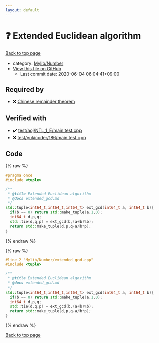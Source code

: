 ```yaml
---
layout: default
---
```


<!-- mathjax config similar to math.stackexchange -->
<script type="text/javascript" async
  src="https://cdnjs.cloudflare.com/ajax/libs/mathjax/2.7.5/MathJax.js?config=TeX-MML-AM_CHTML">
</script>
<script type="text/x-mathjax-config">
  MathJax.Hub.Config({
    TeX: { equationNumbers: { autoNumber: "AMS" }},
    tex2jax: {
      inlineMath: [ ['$','$'] ],
      processEscapes: true
    },
    "HTML-CSS": { matchFontHeight: false },
    displayAlign: "left",
    displayIndent: "2em"
  });
</script>

<script type="text/javascript" src="https://cdnjs.cloudflare.com/ajax/libs/jquery/3.4.1/jquery.min.js"></script>
<script src="https://cdn.jsdelivr.net/npm/jquery-balloon-js@1.1.2/jquery.balloon.min.js" integrity="sha256-ZEYs9VrgAeNuPvs15E39OsyOJaIkXEEt10fzxJ20+2I=" crossorigin="anonymous"></script>
<script type="text/javascript" src="../../../assets/js/copy-button.js"></script>
<link rel="stylesheet" href="../../../assets/css/copy-button.css" />


# :question: Extended Euclidean algorithm

<a href="../../../index.html">Back to top page</a>

* category: <a href="../../../index.html#5fda78fda98ef9fc0f87c6b50d529f19">Mylib/Number</a>
* <a href="{{ site.github.repository_url }}/blob/master/Mylib/Number/extended_gcd.cpp">View this file on GitHub</a>
    - Last commit date: 2020-06-04 06:04:41+09:00




## Required by

* :x: <a href="chinese_remainder_algorithm.cpp.html">Chinese remainder theorem</a>


## Verified with

* :heavy_check_mark: <a href="../../../verify/test/aoj/NTL_1_E/main.test.cpp.html">test/aoj/NTL_1_E/main.test.cpp</a>
* :x: <a href="../../../verify/test/yukicoder/186/main.test.cpp.html">test/yukicoder/186/main.test.cpp</a>


## Code

<a id="unbundled"></a>
{% raw %}
```cpp
#pragma once
#include <tuple>

/**
 * @title Extended Euclidean algorithm
 * @docs extended_gcd.md
 */
std::tuple<int64_t,int64_t,int64_t> ext_gcd(int64_t a, int64_t b){
  if(b == 0) return std::make_tuple(a,1,0);
  int64_t d,p,q;
  std::tie(d,q,p) = ext_gcd(b,(a+b)%b);
  return std::make_tuple(d,p,q-a/b*p);
}

```
{% endraw %}

<a id="bundled"></a>
{% raw %}
```cpp
#line 2 "Mylib/Number/extended_gcd.cpp"
#include <tuple>

/**
 * @title Extended Euclidean algorithm
 * @docs extended_gcd.md
 */
std::tuple<int64_t,int64_t,int64_t> ext_gcd(int64_t a, int64_t b){
  if(b == 0) return std::make_tuple(a,1,0);
  int64_t d,p,q;
  std::tie(d,q,p) = ext_gcd(b,(a+b)%b);
  return std::make_tuple(d,p,q-a/b*p);
}

```
{% endraw %}

<a href="../../../index.html">Back to top page</a>

